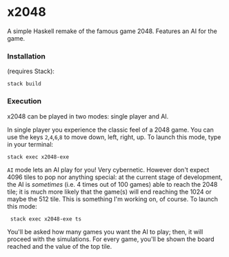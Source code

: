 # x2048

A simple Haskell remake of the famous game 2048. Features an AI for the game.

### Installation

(requires Stack):

    stack build

### Execution

x2048 can be played in two modes: single player and AI.

In single player you experience the classic feel of a 2048 game. You can use the keys `2`,`4`,`6`,`8` to move down, left, right, up. To launch this mode, type in your terminal:

    stack exec x2048-exe

`AI` mode lets an AI play for you! Very cybernetic. However don't expect 4096 tiles to pop nor anything special: at the current stage of development, the AI is _sometimes_ (i.e. 4 times out of 100 games) able to reach the 2048 tile; it is much more likely that the game(s) will end reaching the 1024 or maybe the 512 tile. This is something I'm working on, of course. To launch this mode:

     stack exec x2048-exe ts

You'll be asked how many games you want the AI to play; then, it will proceed with the simulations. For every game, you'll be shown the board reached and the value of the top tile.